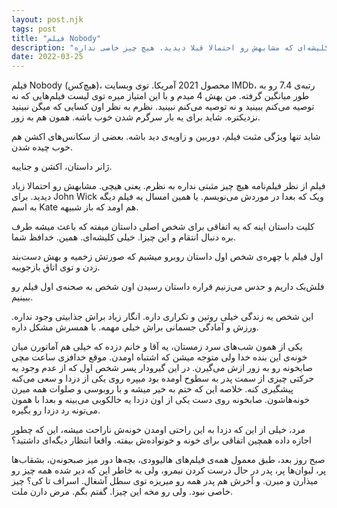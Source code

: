 ```yaml
---
layout: post.njk
tags: post
title: "فیلم Nobody"
description: "یه فیلم کلیشه‌ای که مشابهش رو احتمالا قبلا دیدید. هیچ چیز خاصی نداره."
date: 2022-03-25
---
```


فیلم Nobody (هیچ‌کس)، محصول 2021 آمریکا.
توی وبسایت IMDb، رتبه‌ی 7.4 رو به طور میانگین گرفته. من بهش 4 میدم و با این امتیاز میره توی لیست فیلم‌هایی که نه توصیه می‌کنم ببینید و نه توصیه می‌کنم نبینید. نظرم به نظر اون کسایی که میگن نبینید نزدیکتره.
شاید برای یه بار سرگرم شدن خوب باشه. همون هم به زور.

شاید تنها ویژگی مثبت فیلم، دوربین و زاویه‌ی دید باشه. بعضی از سکانس‌های اکشن هم خوب چیده شدن.

ژانر داستان، اکشن و جناییه.

فیلم از نظر فیلم‌نامه هیچ چیز مثبتی نداره به نظرم. یعنی هیچی. مشابهش رو احتمالا زیاد دیدید. برای ‌John Wick ویک که بعدا در موردش می‌نویسم.
یا همین امسال یه فیلم دیگه به اسم Kate هم اومد که باز شبیهه.

کلیت داستان اینه که یه اتفاقی برای شخص اصلی داستان میفته که باعث میشه طرف بره دنبال انتقام و این چیزا. خیلی کلیشه‌ای. همین. خدافظ شما.

اول فیلم با چهره‌ی شخص اول داستان روبرو میشیم که صورتش زخمیه و بهش دست‌بند زدن و توی اتاق بازجوییه.

فلش‌بک داریم و حدس می‌زنیم قراره داستان رسیدن اون شخص به صحنه‌ی اول فیلم رو ببینیم.

این شخص یه زندگی خیلی روتین و تکراری داره. انگار زیاد براش جذابیتی وجود نداره. ورزش و آمادگی جسمانی براش خیلی مهمه. با همسرش مشکل داره.

یکی از همون شب‌های سرد زمستان، یه آقا و خانم دزده که خیلی هم آماتورن میان خونه‌ی این بنده خدا ولی متوجه میشن که اشتباه اومدن. موقع خدافزی ساعت مچی صابخونه رو به زور ازش می‌گیرن. در این گیرودار پسر شخص اول که از عدم وجود یه حرکتی چیزی از سمت پدر به سطوح اومده بود میپره روی یکی از دزدا و سعی
می‌کنه پیشگیری کنه. خلاصه این که ختم به خیر میشه و با روبوسی و صلوات همه میرن خونه‌هاشون. صابخونه روی دست یکی از اون دزدا یه خالکوبی می‌بینه
و بعدا با همون می‌تونه رد دزدا رو بگیره.

مرد، خیلی از این که دزدا به این راحتی اومدن خونه‌ش ناراحت میشه، این که چطور اجازه داده همچین اتفاقی برای خونه و خونواده‌ش بیفته. واقعا انتظار دیگه‌ای داشتید؟

صبح روز بعد، طبق معمول همه‌ی فیلم‌های هالیوودی، بچه‌ها دور میز صبحونه‌ن، بشقاب‌ها پر، لیوان‌ها پر، پدر در حال درست کردن نیمرو، ولی به خاطر این که دیر شده همه چیز رو
میذارن و میرن. و آخرش هم پدر همه رو میریزه توی سطل آشغال. اسراف تا کی؟ چیز خاصی نبود. ولی رو مخه این چیزا. گفتم بگم. مرض دارن ملت.